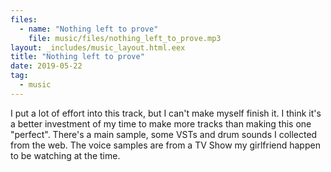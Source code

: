 ```yaml
---
files:
  - name: "Nothing left to prove"
    file: music/files/nothing_left_to_prove.mp3
layout: _includes/music_layout.html.eex
title: "Nothing left to prove"
date: 2019-05-22
tag:
  - music
---
```


I put a lot of effort into this track, but I can't make myself finish it. I
think it's a better investment of my time to make more tracks than making this
one "perfect". There's a main sample, some VSTs and drum sounds I collected
from the web. The voice samples are from a TV Show my girlfriend happen to be
watching at the time.

